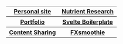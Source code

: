 <table>
  <tr>
    <th><a href="https://teaguehannam.com">Personal site</a></th>
    <th><a href="https://teaguehannam.info/home">Nutrient Research</a></th>
  </tr>
  <tr>
    <th><a href="https://portfolio.teaguehannam.com">Portfolio</a></th>
    <th><a href="https://teague-svelte.netlify.app/">Svelte Boilerplate</a></th>
  <tr>
  </tr>
    <th><a href="https://react-media-hosting.netlify.app/">Content Sharing</a></th>
    <th><a href="https://fxsmoothie.com/">FXsmoothie</a></th>
  </tr>
</table>
